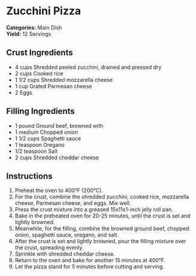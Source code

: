# Zucchini Pizza

**Categories:** Main Dish  
**Yield:** 12 Servings

## Crust Ingredients
- 4 cups Shredded peeled zucchini, drained and pressed dry
- 2 cups Cooked rice
- 1 1/2 cups Shredded mozzarella cheese
- 1 cup Grated Parmesan cheese
- 2 Eggs

## Filling Ingredients
- 1 pound Ground beef, browned with
- 1 medium Chopped onion
- 1 1/2 cups Spaghetti sauce
- 1 teaspoon Oregano
- 1/2 teaspoon Salt
- 2 cups Shredded cheddar cheese

## Instructions

1. Preheat the oven to 400°F (200°C).
2. For the crust, combine the shredded zucchini, cooked rice, mozzarella cheese, Parmesan cheese, and eggs. Mix well.
3. Press the crust mixture into a greased 15x11x1-inch jelly roll pan.
4. Bake in the preheated oven for 20-25 minutes, until the crust is set and lightly browned.
5. Meanwhile, for the filling, combine the browned ground beef, chopped onion, spaghetti sauce, oregano, and salt.
6. After the crust is set and lightly browned, pour the filling mixture over the crust, spreading evenly.
7. Sprinkle with shredded cheddar cheese.
8. Return to the oven and bake for another 15 minutes at 400°F.
9. Let the pizza stand for 5 minutes before cutting and serving.